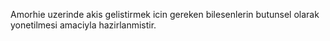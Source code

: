 Amorhie uzerinde akis gelistirmek icin gereken bilesenlerin butunsel olarak yonetilmesi amaciyla hazirlanmistir.
